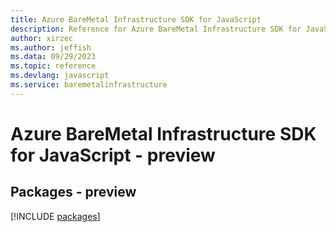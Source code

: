 ```yaml
---
title: Azure BareMetal Infrastructure SDK for JavaScript
description: Reference for Azure BareMetal Infrastructure SDK for JavaScript
author: xirzec
ms.author: jeffish
ms.data: 09/29/2023
ms.topic: reference
ms.devlang: javascript
ms.service: baremetalinfrastructure
---
```

# Azure BareMetal Infrastructure SDK for JavaScript - preview
## Packages - preview
[!INCLUDE [packages](baremetal-infrastructure-index.md)]